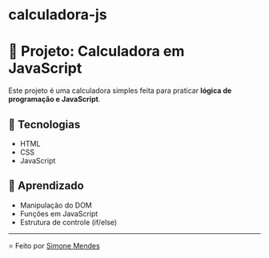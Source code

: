 # calculadora-js
# 🧮 Projeto: Calculadora em JavaScript

Este projeto é uma calculadora simples feita para praticar **lógica de programação e JavaScript**.

## 🚀 Tecnologias
- HTML  
- CSS  
- JavaScript  

## 🎯 Aprendizado
- Manipulação do DOM  
- Funções em JavaScript  
- Estrutura de controle (if/else)  

---
⭐ Feito por [Simone Mendes](https://github.com/Simonemendes92)
